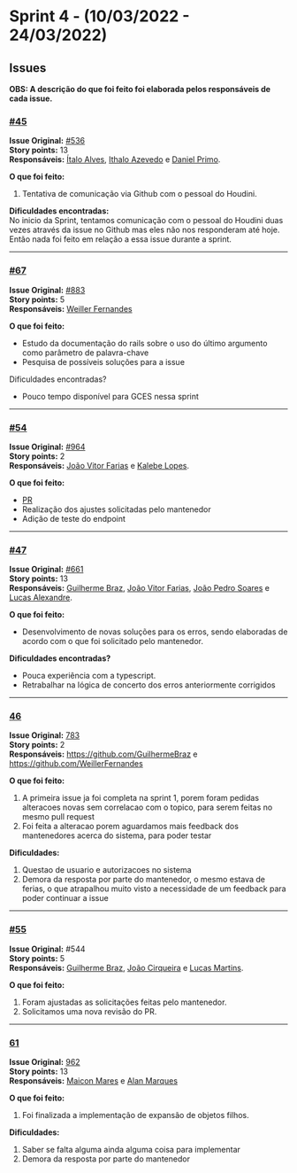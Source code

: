 # Sprint 4 - (10/03/2022 - 24/03/2022)

## Issues 

**OBS: A descrição do que foi feito foi elaborada pelos responsáveis de cada issue.**

### [#45](https://github.com/FGA-GCES/houdini/issues/45) </br>
**Issue Original:** [#536](https://github.com/houdiniproject/houdini/issues/536) </br>
**Story points:** 13 </br>
**Responsáveis:** [Ítalo Alves](https://github.com/alvesitalo), [Ithalo Azevedo](https://github.com/ithaloazevedo) e [Daniel Primo](https://github.com/danieldagerom).  </br>

**O que foi feito:** </br>
1. Tentativa de comunicação via Github com o pessoal do Houdini.

**Dificuldades encontradas:** </br>
No inicio da Sprint, tentamos comunicação com o pessoal do Houdini duas vezes através da issue no Github mas eles não nos responderam até hoje. Então nada foi feito em relação a essa issue durante a sprint.

---

### [#67](https://github.com/FGA-GCES/houdini/issues/67) </br>
**Issue Original:** [#883](https://github.com/houdiniproject/houdini/issues/883) </br>
**Story points:** 5  </br>
**Responsáveis:** [Weiller Fernandes](https://github.com/WeillerFernandes) </br>

**O que foi feito:** </br>

- Estudo da documentação do rails sobre o uso do último argumento como parâmetro de palavra-chave
- Pesquisa de possíveis soluções para a issue

Dificuldades encontradas? </br>

- Pouco tempo disponível para GCES nessa sprint

---


### [#54](https://github.com/FGA-GCES/houdini/issues/54) </br>
**Issue Original:** [#964](https://github.com/houdiniproject/houdini/issues/964) </br>
**Story points:** 2  </br>
**Responsáveis:** [João Vitor Farias](https://github.com/JoaoVitorFarias) e [Kalebe Lopes](https://github.com/KalebeLopes). </br>

**O que foi feito:** </br>
- [PR](https://github.com/houdiniproject/houdini/pull/1016)
- Realização dos ajustes solicitadas pelo mantenedor
- Adição de teste do endpoint

---

### [#47](https://github.com/FGA-GCES/houdini/issues/47) </br>
**Issue Original:** [#661](https://github.com/houdiniproject/houdini/issues/661) </br>
**Story points:** 13  </br>
**Responsáveis:**  [Guilherme Braz](https://github.com/GuilhermeBraz),  [João Vitor Farias](https://github.com/JoaoVitorFarias), [João Pedro Soares](https://github.com/jpcirqueira) e [Lucas Alexandre](https://github.com/lucasA27). </br>

**O que foi feito:**</br>
- Desenvolvimento de novas soluções para os erros, sendo elaboradas de acordo com o que foi solicitado pelo mantenedor.

**Dificuldades encontradas?** </br>
- Pouca experiência com a typescript.
- Retrabalhar na lógica de concerto dos erros anteriormente corrigidos

---

### [46](https://github.com/FGA-GCES/houdini/issues/46) </br>
**Issue Original:** [783](https://github.com/houdiniproject/houdini/issues/783) </br>
**Story points:**  2 </br>
**Responsáveis:** https://github.com/GuilhermeBraz e https://github.com/WeillerFernandes </br>

**O que foi feito:** </br>

1. A primeira issue ja foi completa na sprint 1, porem foram pedidas alteracoes novas sem correlacao com o topico, para serem feitas no mesmo pull request
2. Foi feita a alteracao porem aguardamos mais feedback dos mantenedores acerca do sistema, para poder testar


**Dificuldades:** </br>

1. Questao de usuario e autorizacoes no sistema
2. Demora da resposta por parte do mantenedor, o mesmo estava de ferias, o que atrapalhou muito visto a necessidade de um feedback para poder continuar a issue

---

### [#55](https://github.com/FGA-GCES/houdini/issues/55) </br> 
**Issue Original:** #544 </br> 
**Story points:** 5 </br> 
**Responsáveis:** [Guilherme Braz](https://github.com/GuilhermeBraz), [João Cirqueira](https://github.com/jpcirqueira) e [Lucas Martins](https://github.com/lucasA27). </br> 
 
**O que foi feito:** </br> 
1. Foram ajustadas as solicitações feitas pelo mantenedor.  
2. Solicitamos uma nova revisão do PR.

---

### [61](https://github.com/FGA-GCES/houdini/issues/61) </br>
**Issue Original:** [962](https://github.com/houdiniproject/houdini/issues/783) </br>
**Story points:**  13 </br>
**Responsáveis:** [Maicon Mares](https://github.com/MaiconMares) e [Alan Marques](https://github.com/alan-ms)  </br>

**O que foi feito:** </br>

1. Foi finalizada a implementação de expansão de objetos filhos.

**Dificuldades:** </br>

1. Saber se falta alguma ainda alguma coisa para implementar
2. Demora da resposta por parte do mantenedor
